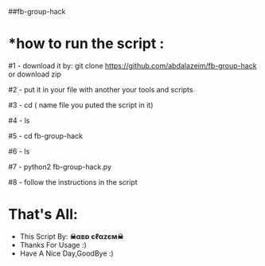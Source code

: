 ##fb-group-hack

# *how to run the script :  

#1 - download it by: git clone https://github.com/abdalazeim/fb-group-hack
or download zip 

#2 - put it in your file with another your tools and scripts 

#3 - cd ( name file you puted the script in it) 

#4 - ls 

#5 - cd fb-group-hack

#6 - ls 

#7 - python2 fb-group-hack.py 

#8 - follow the instructions in the script

# That's All:
 - This Script By:  **☠αвɒ єℓαzєм☠**
 - Thanks For Usage :)
 - Have A Nice Day,GoodBye :)
